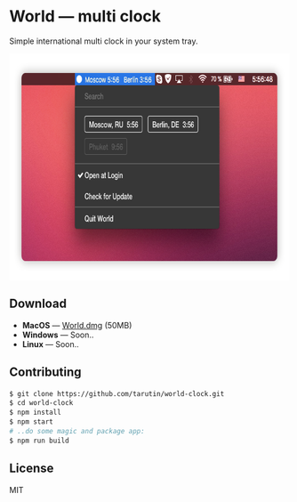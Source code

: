 # World — multi clock
Simple international multi clock in your system tray.

<p align="center">
    <img src="https://raw.githubusercontent.com/tarutin/world-clock/master/resources/preview.png" width="718" height="408" alt="World multi clock" align="center">
</p>

## Download
* <b>MacOS</b> — [World.dmg](https://tarutin.github.io/world-clock/builds/World.dmg) (50MB)
* <b>Windows</b> — Soon..
* <b>Linux</b> — Soon..

## Contributing
```bash
$ git clone https://github.com/tarutin/world-clock.git
$ cd world-clock
$ npm install
$ npm start
# ..do some magic and package app:
$ npm run build
```

## License
MIT